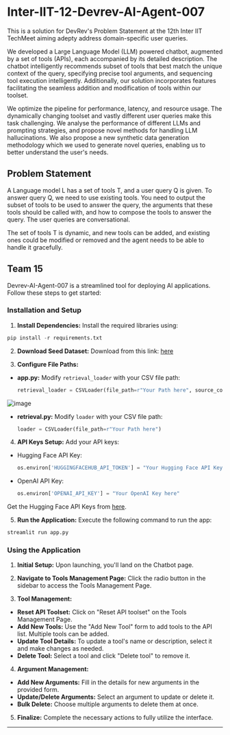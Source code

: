 # Inter-IIT-12-Devrev-AI-Agent-007

This is a solution for DevRev's Problem Statement at the 12th Inter IIT TechMeet aiming adepty address domain-specific user queries.

We developed a Large Language Model (LLM) powered chatbot, augmented by a set of tools (APIs), each accompanied by its detailed description. The chatbot intelligently recommends subset of tools that best match the unique context of the query, specifying precise tool arguments, and sequencing tool execution intelligently. Additionally, our solution incorporates features facilitating the seamless addition and modification of tools within our toolset. 

We optimize the pipeline for performance, latency, and resource usage. The dynamically changing toolset and vastly different user queries make this task challenging. We analyse the performance of different LLMs and prompting strategies, and propose novel methods for handling LLM hallucinations. We also propose a new synthetic data generation methodology which we used to generate novel queries, enabling us to better understand the user's needs.

## Problem Statement
A Language model L has a set of tools T, and a user query Q is given. To answer query Q, we need to use existing tools. You need to output the subset of tools to be used to answer the query, the arguments that these tools should be called with, and how to compose the tools to answer the query. The user queries are conversational.

The set of tools T is dynamic, and new tools can be added, and existing ones could be modified or removed and the agent needs to be able to handle it gracefully.

## Team 15

Devrev-AI-Agent-007 is a streamlined tool for deploying AI applications. Follow these steps to get started:

### Installation and Setup

1. **Install Dependencies:**
   Install the required libraries using:
```python
pip install -r requirements.txt
```


2. **Download Seed Dataset:**
Download from this link: [here](https://drive.google.com/file/d/19aAuy_SHqclSuHqtC8rR6Thgne6QgM7R/view?usp=sharing)


3. **Configure File Paths:**
- **app.py:**
  Modify `retrieval_loader` with your CSV file path:
  ```python
  retrieval_loader = CSVLoader(file_path=r"Your Path here", source_column='QUERY')
  ```
![image](https://github.com/himanshu-skid19/Inter-IIT-12-Devrev-AI-Agent-007/assets/114365148/db799b02-8853-4084-b1df-765700713198)

- **retrieval.py:**
  Modify `loader` with your CSV file path:
  ```python
  loader = CSVLoader(file_path=r"Your Path here")
  ```

4. **API Keys Setup:**
Add your API keys:
- Hugging Face API Key:
  ```python
  os.environ['HUGGINGFACEHUB_API_TOKEN'] = "Your Hugging Face API Key here"
  ```
- OpenAI API Key:
  ```python
  os.environ['OPENAI_API_KEY'] = "Your OpenAI Key here"
  ```
Get the Hugging Face API Keys from [here](https://huggingface.co/settings/tokens).

5. **Run the Application:**
Execute the following command to run the app:
```python
streamlit run app.py
```

### Using the Application

1. **Initial Setup:**
Upon launching, you'll land on the Chatbot page.

2. **Navigate to Tools Management Page:**
Click the radio button in the sidebar to access the Tools Management Page.

3. **Tool Management:**
- **Reset API Toolset:** Click on "Reset API toolset" on the Tools Management Page.
- **Add New Tools:** Use the "Add New Tool" form to add tools to the API list. Multiple tools can be added.
- **Update Tool Details:** To update a tool's name or description, select it and make changes as needed.
- **Delete Tool:** Select a tool and click "Delete tool" to remove it.

4. **Argument Management:**
- **Add New Arguments:** Fill in the details for new arguments in the provided form.
- **Update/Delete Arguments:** Select an argument to update or delete it.
- **Bulk Delete:** Choose multiple arguments to delete them at once.

5. **Finalize:**
Complete the necessary actions to fully utilize the interface.

---
